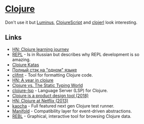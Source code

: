 # [Clojure](https://clojure.org)

Don't use it but [Luminus](http://www.luminusweb.net/), [ClojureScript](clojurescript.md) and [clojerl](https://github.com/clojerl/clojerl) look interesting.

## Links

- [HN: Clojure learning journey](https://news.ycombinator.com/item?id=16412050)
- [REPL](https://tonsky.livejournal.com/316868.html) - Is in Russian but describes why REPL development is so amazing.
- [Clojure Katas](https://github.com/gigasquid/wonderland-clojure-katas)
- [Полный стэк на "одном" языке](https://www.youtube.com/watch?v=b-Eq4YV4uwc&feature=youtu.be)
- [cljfmt](https://github.com/weavejester/cljfmt#readme) - Tool for formatting Clojure code.
- [HN: A year in clojure](https://news.ycombinator.com/item?id=18160390)
- [Clojure vs. The Static Typing World](https://lispcast.com/clojure-and-types/)
- [clojure-lsp](https://github.com/snoe/clojure-lsp) - Language Server (LSP) for Clojure.
- [Clojure is a product design tool (2018)](https://lobste.rs/s/vyehjy/clojure_is_product_design_tool)
- [HN: Clojure at Netflix (2013)](https://news.ycombinator.com/item?id=18345243)
- [kaocha](https://github.com/lambdaisland/kaocha) - Full featured next gen Clojure test runner.
- [Manifold](https://github.com/ztellman/manifold) - Compatibility layer for event-driven abstractions.
- [REBL](https://github.com/cognitect-labs/REBL-distro) - Graphical, interactive tool for browsing Clojure data.